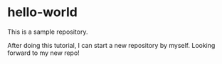 hello-world
===========

This is a sample repository.

After doing this tutorial, I can start a new repository by myself.
Looking forward to my new repo!
